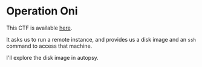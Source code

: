 # Operation Oni

This CTF is available [here](https://play.picoctf.org/practice/challenge/284?category=4&page=1&solved=1).

It asks us to run a remote instance, and provides us a disk image and an `ssh` command to access that machine.

I'll explore the disk image in autopsy.
